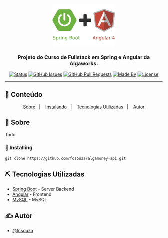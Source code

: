 <p align="center">
  <a href="" rel="noopener">
 <img width=200px src=".github/logo.png" alt="Project logo"></a>
</p>

<h3 align="center">Projeto do Curso de Fullstack em Spring e Angular da Algaworks.</h3>

<div align="center">

[![Status](https://img.shields.io/badge/status-active-success.svg)]()
[![GitHub Issues](https://img.shields.io/github/languages/count/fcsouza/algamoney-api)]()
[![GitHub Pull Requests](https://img.shields.io/github/last-commit/fcsouza/algamoney-api)]()
[![Made By](https://img.shields.io/badge/Made%20By-Fabricio%20Cavalcante-brightgreen)]()
[![License](https://img.shields.io/badge/license-MIT-blue.svg)](/LICENSE)

</div>

---

## 📝 Conteúdo
<p align="center">
<a href="#about">Sobre</a>&nbsp;&nbsp;&nbsp;|&nbsp;&nbsp;&nbsp;
<a href="#installing">Instalando</a>&nbsp;&nbsp;&nbsp;|&nbsp;&nbsp;&nbsp;
<a href="#built_using">Tecnologias Utilizadas</a>&nbsp;&nbsp;&nbsp;|&nbsp;&nbsp;&nbsp;
<a href="#authors">Autor</a>
</p>


## 🧐 Sobre <a name = "about"></a>
Todo
 
### :nut_and_bolt: Installing <a name = "installing"></a>

```
git clone https://github.com/fcsouza/algamoney-api.git

```

## ⛏️ Tecnologias Utilizadas <a name = "built_using"></a>

- [Spring Boot](https://spring.io/) - Server Backend
- [Angular](https://angular.io/) - Frontend
- [MySQL](https://www.mysql.com/) - MySQL


## ✍️ Autor <a name = "authors"></a>

- [@fcsouza](https://github.com/fcsouza)
